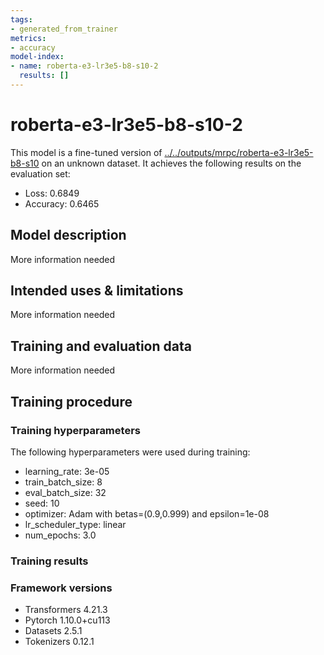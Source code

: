 ```yaml
---
tags:
- generated_from_trainer
metrics:
- accuracy
model-index:
- name: roberta-e3-lr3e5-b8-s10-2
  results: []
---
```


<!-- This model card has been generated automatically according to the information the Trainer had access to. You
should probably proofread and complete it, then remove this comment. -->

# roberta-e3-lr3e5-b8-s10-2

This model is a fine-tuned version of [../../outputs/mrpc/roberta-e3-lr3e5-b8-s10](https://huggingface.co/../../outputs/mrpc/roberta-e3-lr3e5-b8-s10) on an unknown dataset.
It achieves the following results on the evaluation set:
- Loss: 0.6849
- Accuracy: 0.6465

## Model description

More information needed

## Intended uses & limitations

More information needed

## Training and evaluation data

More information needed

## Training procedure

### Training hyperparameters

The following hyperparameters were used during training:
- learning_rate: 3e-05
- train_batch_size: 8
- eval_batch_size: 32
- seed: 10
- optimizer: Adam with betas=(0.9,0.999) and epsilon=1e-08
- lr_scheduler_type: linear
- num_epochs: 3.0

### Training results



### Framework versions

- Transformers 4.21.3
- Pytorch 1.10.0+cu113
- Datasets 2.5.1
- Tokenizers 0.12.1

